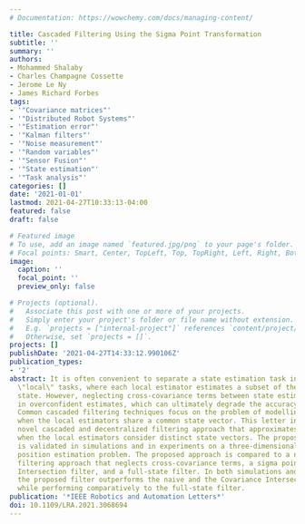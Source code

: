 ```yaml
---
# Documentation: https://wowchemy.com/docs/managing-content/

title: Cascaded Filtering Using the Sigma Point Transformation
subtitle: ''
summary: ''
authors:
- Mohammed Shalaby
- Charles Champagne Cossette
- Jerome Le Ny
- James Richard Forbes
tags:
- '"Covariance matrices"'
- '"Distributed Robot Systems"'
- '"Estimation error"'
- '"Kalman filters"'
- '"Noise measurement"'
- '"Random variables"'
- '"Sensor Fusion"'
- '"State estimation"'
- '"Task analysis"'
categories: []
date: '2021-01-01'
lastmod: 2021-04-27T10:33:13-04:00
featured: false
draft: false

# Featured image
# To use, add an image named `featured.jpg/png` to your page's folder.
# Focal points: Smart, Center, TopLeft, Top, TopRight, Left, Right, BottomLeft, Bottom, BottomRight.
image:
  caption: ''
  focal_point: ''
  preview_only: false

# Projects (optional).
#   Associate this post with one or more of your projects.
#   Simply enter your project's folder or file name without extension.
#   E.g. `projects = ["internal-project"]` references `content/project/deep-learning/index.md`.
#   Otherwise, set `projects = []`.
projects: []
publishDate: '2021-04-27T14:33:12.990106Z'
publication_types:
- '2'
abstract: It is often convenient to separate a state estimation task into smaller
  \"local\" tasks, where each local estimator estimates a subset of the overall system
  state. However, neglecting cross-covariance terms between state estimates can result
  in overconfident estimates, which can ultimately degrade the accuracy of the estimator.
  Common cascaded filtering techniques focus on the problem of modelling cross-covariances
  when the local estimators share a common state vector. This letter introduces a
  novel cascaded and decentralized filtering approach that approximates the cross-covariances
  when the local estimators consider distinct state vectors. The proposed estimator
  is validated in simulations and in experiments on a three-dimensional attitude and
  position estimation problem. The proposed approach is compared to a naive cascaded
  filtering approach that neglects cross-covariance terms, a sigma point-based Covariance
  Intersection filter, and a full-state filter. In both simulations and experiments,
  the proposed filter outperforms the naive and the Covariance Intersection filters,
  while performing comparatively to the full-state filter.
publication: '*IEEE Robotics and Automation Letters*'
doi: 10.1109/LRA.2021.3068694
---
```

